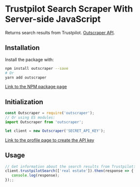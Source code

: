 # Trustpilot Search Scraper With Server-side JavaScript

Returns search results from Trustpilot. [Outscraper API](https://app.outscraper.cloud/api-docs#tag/Trustpilot/paths/~1trustpilot~1search/get).

## Installation

Install the package with:
```bash
npm install outscraper --save
# Or
yarn add outscraper
```

[Link to the NPM package page](https://www.npmjs.com/package/outscraper)

## Initialization
```js
const Outscraper = require('outscraper');
// Or using ES modules:
import Outscraper from 'outscraper';

let client = new Outscraper('SECRET_API_KEY');

```
[Link to the profile page to create the API key](https://app.outscraper.com/profile)

## Usage

```js
// Get information about the search results from Trustpilot:
client.trustpilotSearch(['real estate']).then(response => {
   console.log(response);
});;
```
